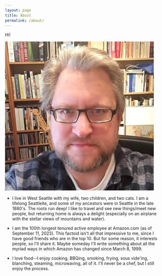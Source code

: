 ```yaml
---
layout: page
title: About
permalink: /about/
---
```

Hi!

![image me](/assets/images/me.jpg)

* I live in West Seattle with my wife, two children, and two cats. I
  am a lifelong Seattleite, and some of my ancestors were in Seattle
  in the late 1880's. The roots run deep! I like to travel and
  see new things/meet new people, but returning home is always a
  delight (especially on an airplane with the stellar views of
  mountains and water). 
  
* I am the 100th longest tenured active employee at Amazon.com (as of
  September 11, 2023). This factoid isn't all that impressive to me,
  since I have good friends who are in the top 10. But for some
  reason, it interests people, so I'll share it. Maybe someday I'll write
  something about all the myriad ways in which Amazon has changed
  since March 8, 1999.
  
* I love food--I enjoy cooking, BBQing, smoking, frying, sous
  vide'ing, blanching, steaming, microwaving, all of it. I'll never be
  a chef, but I still enjoy the process.

